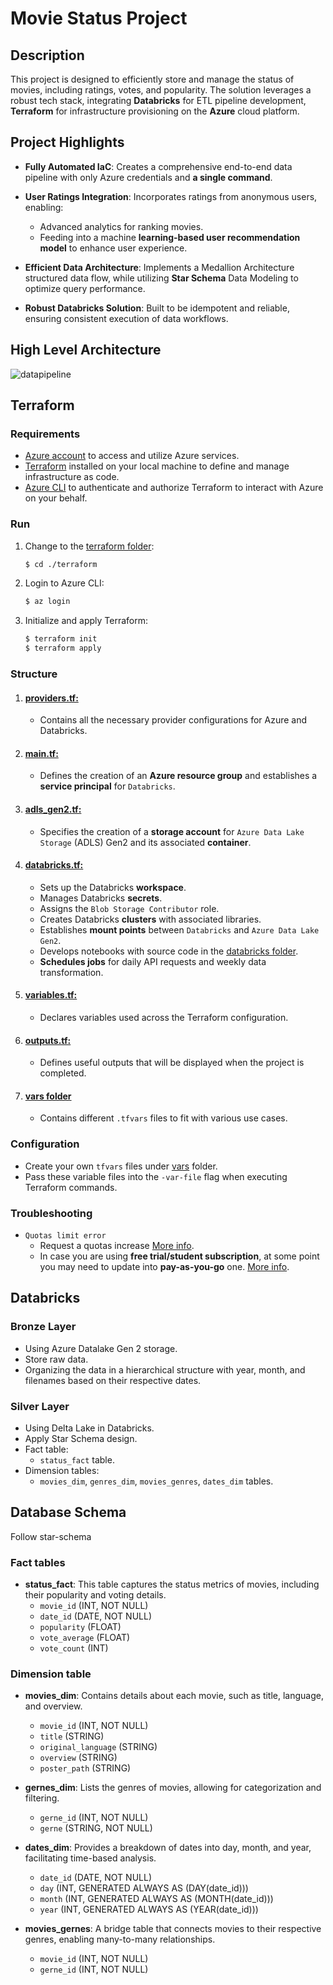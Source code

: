 # Movie Status Project

## Description

This project is designed to efficiently store and manage the status of movies, including ratings, votes, and popularity. The solution leverages a robust tech stack, integrating **Databricks** for ETL pipeline development, **Terraform** for infrastructure provisioning on the **Azure** cloud platform.
## Project Highlights

- **Fully Automated IaC**: Creates a comprehensive end-to-end data pipeline with only Azure credentials and **a single command**.

- **User Ratings Integration**: Incorporates ratings from anonymous users, enabling:

  - Advanced analytics for ranking movies.
  - Feeding into a machine **learning-based user recommendation model** to enhance user experience.

- **Efficient Data Architecture**: Implements a Medallion Architecture structured data flow, while utilizing **Star Schema** Data Modeling to optimize query performance.

- **Robust Databricks Solution**: Built to be idempotent and reliable, ensuring consistent execution of data workflows.

## High Level Architecture

![datapipeline](https://github.com/user-attachments/assets/8e7f662b-0d48-46a5-9ecd-88f34871ddc6)


## Terraform

### Requirements

- [Azure account](https://azure.microsoft.com/en-us/free/search/?ef_id=_k_Cj0KCQiAmNeqBhD4ARIsADsYfTfCVwwbCl8gclCJU6wI8QcFbJkw_wNu30TydWg2mhETRF7ycss2a68aAj-FEALw_wcB_k_&OCID=AIDcmmftanc7uz_SEM__k_Cj0KCQiAmNeqBhD4ARIsADsYfTfCVwwbCl8gclCJU6wI8QcFbJkw_wNu30TydWg2mhETRF7ycss2a68aAj-FEALw_wcB_k_&gad_source=1&gclid=Cj0KCQiAmNeqBhD4ARIsADsYfTfCVwwbCl8gclCJU6wI8QcFbJkw_wNu30TydWg2mhETRF7ycss2a68aAj-FEALw_wcB) to access and utilize Azure services.
- [Terraform](https://developer.hashicorp.com/terraform/tutorials/aws-get-started/install-cli) installed on your local machine to define and manage infrastructure as code.
- [Azure CLI](https://learn.microsoft.com/en-us/cli/azure/install-azure-cli) to authenticate and authorize Terraform to interact with Azure on your behalf.

### Run

1. Change to the [terraform folder](.):

   ```bash
   $ cd ./terraform
   ```

2. Login to Azure CLI:

   ```bash
   $ az login
   ```

3. Initialize and apply Terraform:

   ```bash
   $ terraform init
   $ terraform apply
   ```

### Structure

1. #### [providers.tf:](./providers.tf)
   - Contains all the necessary provider configurations for Azure and Databricks.
2. #### [main.tf:](./main.tf)
   - Defines the creation of an **Azure resource group** and establishes a **service principal** for `Databricks`.
3. #### [adls_gen2.tf:](adls_gen2.tf)
   - Specifies the creation of a **storage account** for `Azure Data Lake Storage` (ADLS) Gen2 and its associated **container**.
4. #### [databricks.tf:](databricks.tf)
   - Sets up the Databricks **workspace**.
   - Manages Databricks **secrets**.
   - Assigns the `Blob Storage Contributor` role.
   - Creates Databricks **clusters** with associated libraries.
   - Establishes **mount points** between `Databricks` and `Azure Data Lake Gen2`.
   - Develops notebooks with source code in the [databricks folder](../databricks).
   - **Schedules jobs** for daily API requests and weekly data transformation.
5. #### [variables.tf:](variables.tf)
   - Declares variables used across the Terraform configuration.
6. #### [outputs.tf:](outputs.tf)
   - Defines useful outputs that will be displayed when the project is completed.
7. #### [vars folder](./vars)
   - Contains different `.tfvars` files to fit with various use cases.

### Configuration

- Create your own `tfvars` files under [vars](./vars) folder.
- Pass these variable files into the `-var-file` flag when executing Terraform commands.

### Troubleshooting

- `Quotas limit error`
  - Request a quotas increase [More info](https://learn.microsoft.com/en-us/azure/quotas/quickstart-increase-quota-portal).
  - In case you are using **free trial/student subscription**, at some point you may need to update into **pay-as-you-go** one. [More info](https://learn.microsoft.com/en-us/azure/cost-management-billing/manage/upgrade-azure-subscription).

## Databricks

### Bronze Layer

- Using Azure Datalake Gen 2 storage.
- Store raw data.
- Organizing the data in a hierarchical structure with year, month, and filenames based on their respective dates.

### Silver Layer

- Using Delta Lake in Databricks.
- Apply Star Schema design.
- Fact table:
  - `status_fact` table.
- Dimension tables:
  - `movies_dim`, `genres_dim`, `movies_genres`, `dates_dim` tables.

## Database Schema

Follow star-schema

### Fact tables

- **status_fact**: This table captures the status metrics of movies, including their popularity and voting details.
  - `movie_id` (INT, NOT NULL)
  - `date_id` (DATE, NOT NULL)
  - `popularity` (FLOAT)
  - `vote_average` (FLOAT)
  - `vote_count` (INT)

### Dimension table

- **movies_dim**: Contains details about each movie, such as title, language, and overview.

  - `movie_id` (INT, NOT NULL)
  - `title` (STRING)
  - `original_language` (STRING)
  - `overview` (STRING)
  - `poster_path` (STRING)

- **gernes_dim**: Lists the genres of movies, allowing for categorization and filtering.

  - `gerne_id` (INT, NOT NULL)
  - `gerne` (STRING, NOT NULL)

- **dates_dim**: Provides a breakdown of dates into day, month, and year, facilitating time-based analysis.

  - `date_id` (DATE, NOT NULL)
  - `day` (INT, GENERATED ALWAYS AS (DAY(date_id)))
  - `month` (INT, GENERATED ALWAYS AS (MONTH(date_id)))
  - `year` (INT, GENERATED ALWAYS AS (YEAR(date_id)))

- **movies_gernes**: A bridge table that connects movies to their respective genres, enabling many-to-many relationships.
  - `movie_id` (INT, NOT NULL)
  - `gerne_id` (INT, NOT NULL)
